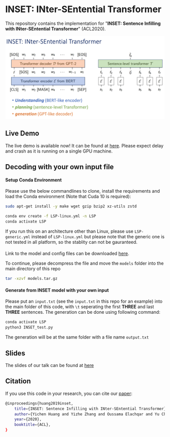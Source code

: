 # INSET: INter-SEntential Transformer

This repository contains the implementation for "**INSET: Sentence Infilling with INter-SEntential Transformer**" (ACL2020).

![Screenshot](inset.png)


## Live Demo

The live demo is available now! It can be found at [here](http://52.247.25.3:8899). Please expect delay and crash as it is running on a single GPU machine.

## Decoding with your own input file

#### Setup Conda Environment

Please use the below commandlines to clone, install the requirements and load the Conda environment (Note that Cuda 10 is required):


```bash
sudo apt-get install -y make wget gzip bzip2 xz-utils zstd
```

```bash
conda env create -f LSP-linux.yml -n LSP
conda activate LSP
```

If you run this on an architecture other than Linux, please use `LSP-generic.yml` instead of `LSP-linux.yml` but please note that the generic one is not tested in all platform, so the stablity can not be gauranteed.
  
#### 

Link to the model and config files can be downloaded [here](https://yizzhang.blob.core.windows.net/transformer/yichen/demo/models.tar.gz?st=2020-08-03T00%3A51%3A23Z&se=2020-08-04T00%3A51%3A23Z&sp=rl&sv=2018-03-28&sr=b&sig=KB5VNcsuPOSct7kdQqQkrNfjOKYR7uTc%2F3TMRLmqhGU%3D).  

To continue, please decompress the file and move the `models` folder into the main directory of this repo
```bash
tar -xzvf models.tar.gz
```

  
  
#### Generate from INSET model with your own input
Please put an `input.txt` (see the `input.txt` in this repo for an example) into the main folder of this code, with `\t` seperating the first **THREE** and last **THREE** sentences. The generation can be done using following command:
  
```bash
conda activate LSP
python3 INSET_test.py
```
The generation will be at the same folder with a file name `output.txt`


## Slides
The slides of our talk can be found at [here](https://github.com/dreasysnail/INSET/blob/master/inset.pdf)


## Citation
If you use this code in your research, you can cite our [paper](https://arxiv.org/abs/1911.03892):
```bash
@inproceedings{huang2019inset,
    title={INSET: Sentence Infilling with INter-SEntential Transformer},
    author={Yichen Huang and Yizhe Zhang and Oussama Elachqar and Yu Cheng},
    year={2020},
    booktitle={ACL},
}
```


